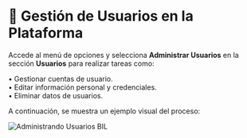 # 👥 Gestión de Usuarios en la Plataforma

Accede al menú de opciones y selecciona **Administrar Usuarios** en la sección **Usuarios** para realizar tareas como:

• Gestionar cuentas de usuario.  
• Editar información personal y credenciales.  
• Eliminar datos de usuarios.  
  
A continuación, se muestra un ejemplo visual del proceso:  
  
<img src="https://josemaestreb.github.io/docs.bil_v2/_asset/04-%20Anuncios%2C%20gestión%20de%20usuarios%20y%20demás/026_administrar_usuarios.png" alt="Administrando Usuarios BIL" loading="lazy"/>  
